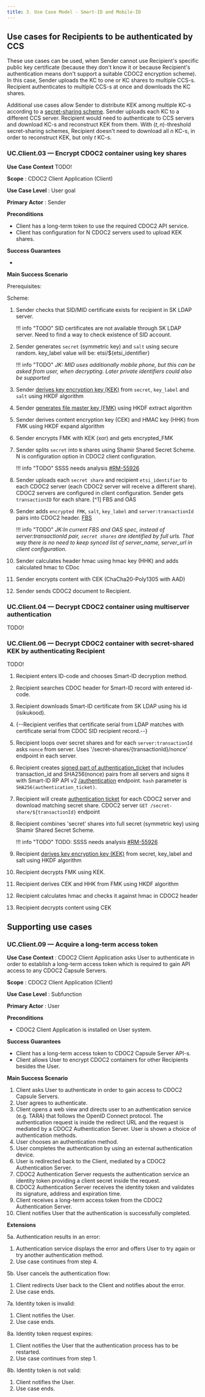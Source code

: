 ```yaml
---
title: 3. Use Case Model - Smart-ID and Mobile-ID
---
```


## Use cases for Recipients to be authenticated by CCS

These use cases can be used, when Sender cannot use Recipient's specific public key certificate (because they don't know it or because Recipient's authentication means don't support a suitable CDOC2 encryption scheme). In this case, Sender uploads the KC to one or KC shares to multiple CCS-s. Recipient authenticates to multiple CCS-s at once and downloads the KC shares.

Additional use cases allow Sender to distribute KEK among multiple KC-s according to a [secret-sharing scheme](<https://en.wikipedia.org/wiki/Secret_sharing>). Sender uploads each KC to a different CCS server. Recipient would need to authenticate to CCS servers and download KC-s and reconstruct KEK from them. With $(t,n)$-threshold secret-sharing schemes, Recipient doesn't need to download all $n$ KC-s, in order to reconstruct KEK, but only $t$ KC-s.

### UC.Client.03 — Encrypt CDOC2 container using key shares

**Use Case Context**
TODO!

**Scope**
: CDOC2 Client Application (Client)

**Use Case Level**
: User goal

**Primary Actor**
: Sender

**Preconditions**

* Client has a long-term token to use the required CDOC2 API service.
* Client has configuration for N CDOC2 servers used to upload KEK shares.

**Success Guarantees**

*  

**Main Success Scenario**

Prerequisites:

Scheme:

1. Sender checks that SID/MID certificate exists for recipient in SK LDAP server.

    !!! info "TODO"
        SID certificates are not available through SK LDAP server. Need to find a way to check existence of SID account.

2. Sender generates `secret` (symmetric key) and `salt` using secure random.
   key_label value will be: etsi/${etsi_identifier}

    !!! info "TODO"
        _JK: MID uses additionally mobile phone, but this can be asked from user, when decrypting.
        Later private identifiers could also be supported_

3. Sender [derives key encryption key (KEK)](https://github.com/open-eid/cdoc2-java-ref-impl/blob/main/cdoc2-lib/src/main/java/ee/cyber/cdoc2/crypto/Crypto.java#L121)
   from `secret`, `key_label` and `salt` using HKDF algorithm
4. Sender [generates file master key (FMK)](https://github.com/open-eid/cdoc2-java-ref-impl/blob/main/cdoc2-lib/src/main/java/ee/cyber/cdoc2/crypto/Crypto.java#L94)
    using HKDF extract algorithm
5. Sender derives content encryption key (CEK) and HMAC key (HHK) from FMK using HKDF expand algorithm
6. Sender encrypts FMK with KEK (xor) and gets encrypted_FMK
7. Sender splits `secret` into `N` shares using Shamir Shared Secret Scheme. N is configuration option in CDOC2 client configuration.

    !!! info "TODO"
        SSSS needs analysis [#RM-55926](https://rm-int.cyber.ee/ito/issues/55926)

8. Sender uploads each `secret share` and recipient `etsi_identifier` to each CDOC2 server
    (each CDOC2 server will receive a different share).
    CDOC2 servers are configured in client configuration.
    Sender gets `transactionID` for each share. [^1] FBS and OAS

9. Sender adds `encrypted FMK`, `salt`, `key_label` and `server:transactionId` pairs into CDOC2 header. [FBS](https://gitlab.ext.cyber.ee/cdoc2/cdoc20_java/-/blob/RM-55885/cdoc2-schema/src/main/fbs/recipients.fbs#L70)

    !!! info "TODO"
        _JK:In current FBS and OAS spec, instead of server:transactionId pair,
        `secret shares` are identified by full urls. That way there is no need to keep synced list of server_name, server_url in client configuration._

10. Sender calculates header hmac using hmac key (HHK) and adds calculated hmac to CDoc
11. Sender encrypts content with CEK (ChaCha20-Poly1305 with AAD)
12. Sender sends CDOC2 document to Recipient.

### UC.Client.04 — Decrypt CDOC2 container using multiserver authentication

TODO!

### UC.Client.06 — Decrypt CDOC2 container with secret-shared KEK by authenticating Recipient

TODO!

1. Recipient enters ID-code and chooses Smart-ID decryption method.
1. Recipient searches CDOC header for Smart-ID record with entered id-code.
1. Recipient downloads Smart-ID certificate from SK LDAP using his id (isikukood).
1. {--Recipient verifies that certificate serial from LDAP matches with certificate serial from CDOC SID recipient record.--}
1. Recipient loops over secret shares and for each `server:transactionId` asks `nonce` from server.
    Uses '/secret-shares/{transactionId}/nonce' endpoint in each server.

1. Recipient creates [signed part of authentication_ticket](https://gitlab.cyber.ee/id/ee-ria/ria_tender_test_assignment_2023/-/blob/master/exercise-2.3-authentication-multi-server/multi-server-auth-protocol.md?ref_type=heads#allkirjastatavate-andmete-koostamine)
    that includes transaction_id and SHA256(nonce) pairs from all servers
    and signs it with Smart-ID RP API v2 [/authentication](https://github.com/SK-EID/smart-id-documentation/blob/v2/README.md#239-authentication-session)
    endpoint. `hash` parameter is `SHA256(authentication_ticket)`.
1. Recipient will create [authentication ticket](https://gitlab.cyber.ee/id/ee-ria/ria_tender_test_assignment_2023/-/blob/master/exercise-2.3-authentication-multi-server/multi-server-auth-protocol.md?ref_type=heads#autentimispiletite-koostamine)
    for each CDOC2 server and download matching secret share. CDOC2 server `GET /secret-share/${transactionId}` endpoint
1. Recipient combines 'secret' shares into full secret (symmetric key) using Shamir Shared Secret Scheme.

    !!! info "TODO"
        TODO: SSSS needs analysis [#RM-55926](https://rm-int.cyber.ee/ito/issues/55926)

1. Recipient [derives key encryption key (KEK)](https://github.com/open-eid/cdoc2-java-ref-impl/blob/main/cdoc2-lib/src/main/java/ee/cyber/cdoc2/crypto/Crypto.java#L121)
    from secret, key_label and salt using HKDF algorithm
1. Recipient decrypts FMK using KEK.
1. Recipient derives CEK and HHK from FMK using HKDF algorithm
1. Recipient calculates hmac and checks it against hmac in CDOC2 header
1. Recipient decrypts content using CEK

## Supporting use cases

### UC.Client.09 — Acquire a long-term access token

**Use Case Context**
: CDOC2 Client Application asks User to authenticate in order to establish a long-term access token which is required to gain API access to any CDOC2 Capsule Servers.

**Scope**
: CDOC2 Client Application (Client)

**Use Case Level**
: Subfunction

**Primary Actor**
: User

**Preconditions**

* CDOC2 Client Application is installed on User system.

**Success Guarantees**

* Client has a long-term access token to CDOC2 Capsule Server API-s.
* Client allows User to encrypt CDOC2 containers for other Recipients besides the User.

**Main Success Scenario**

1. Client asks User to authenticate in order to gain access to CDOC2 Capsule Servers.
2. User agrees to authenticate.
3. Client opens a web view and directs user to an authentication service (e.g. TARA) that follows the OpenID Connect protocol. The authentication request is inside the redirect URL and the request is mediated by a CDOC2 Authentication Server. User is shown a choice of authentication methods.
4. User chooses an authentication method.
5. User completes the authentication by using an external authentication device.
6. User is redirected back to the Client, mediated by a CDOC2 Authentication Server.
7. CDOC2 Authentication Server requests the authentication service an identity token providing a client secret inside the request.
8. CDOC2 Authentication Server receives the identity token and validates its signature, address and expiration time.
9. Client receives a long-term access token from the CDOC2 Authentication Server.
10. Client notifies User that the authentication is successfully completed.

**Extensions**

5a. Authentication results in an error:

1. Authentication service displays the error and offers User to try again or try another authentication method.
2. Use case continues from step 4.

5b. User cancels the authentication flow:

1. Client redirects User back to the Client and notifies about the error.
2. Use case ends.

7a. Identity token is invalid:

1. Client notifies the User.
2. Use case ends.

8a. Identity token request expires:

1. Client notifies the User that the authentication process has to be restarted.
2. Use case continues from step 1.

8b. Identity token is not valid:

1. Client notifies the User.
2. Use case ends.